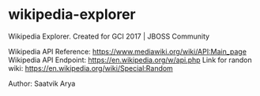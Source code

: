 # wikipedia-explorer

Wikipedia Explorer. Created for GCI 2017 | JBOSS Community

Wikipedia API Reference: https://www.mediawiki.org/wiki/API:Main_page Wikipedia
API Endpoint: https://en.wikipedia.org/w/api.php Link for randon wiki:
https://en.wikipedia.org/wiki/Special:Random

Author: Saatvik Arya

